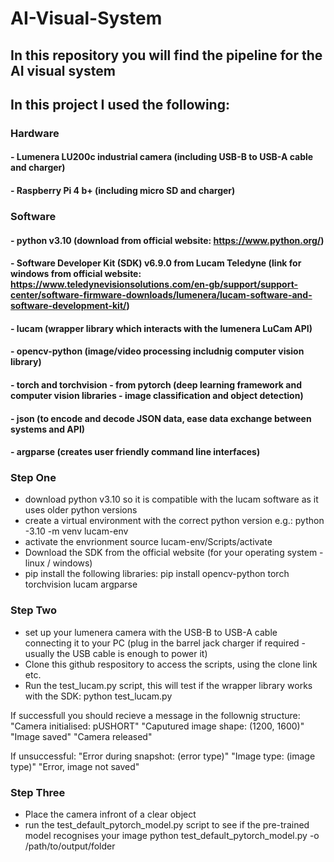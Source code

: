 # AI-Visual-System
## In this repository you will find the pipeline for the AI visual system 

## In this project I used the following: 
### Hardware
#### - Lumenera LU200c industrial camera (including USB-B to USB-A cable and charger)
#### - Raspberry Pi 4 b+ (including micro SD and charger)

### Software
#### - python v3.10 (download from official website: https://www.python.org/)
#### -  Software Developer Kit (SDK) v6.9.0 from Lucam Teledyne (link for windows from official website: https://www.teledynevisionsolutions.com/en-gb/support/support-center/software-firmware-downloads/lumenera/lucam-software-and-software-development-kit/)
#### - lucam (wrapper library which interacts with the lumenera LuCam API)
#### - opencv-python (image/video processing includnig computer vision library)
#### - torch and torchvision - from pytorch (deep learning framework and computer vision libraries - image classification and object detection)
#### - json (to encode and decode JSON data, ease data exchange between systems and API)
#### - argparse (creates user friendly command line interfaces)


### Step One
- download python v3.10 so it is compatible with the lucam software as it uses older python versions
- create a virtual environment with the correct python version e.g.:
  python -3.10 -m venv lucam-env
- activate the envrionment
  source lucam-env/Scripts/activate
- Download the SDK from the official website (for your operating system - linux / windows)
- pip install the following libraries:
  pip install opencv-python torch torchvision lucam argparse

### Step Two
- set up your lumenera camera with the USB-B to USB-A cable connecting it to your PC (plug in the barrel jack charger if required - usually the USB cable is enough to power it)
- Clone this github respository to access the scripts, using the clone link etc.
- Run the test_lucam.py script, this will test if the wrapper library works with the SDK:
  python test_lucam.py

If successfull you should recieve a message in the follownig structure:
"Camera initialised: pUSHORT"
"Caputured image shape: (1200, 1600)"
"Image saved"
"Camera released"

If unsuccessful:
"Error during snapshot: (error type)"
"Image type: (image type)"
"Error, image not saved"

### Step Three
- Place the camera infront of a clear object
- run the test_default_pytorch_model.py script to see if the pre-trained model recognises your image
  python test_default_pytorch_model.py -o /path/to/output/folder
  
  
